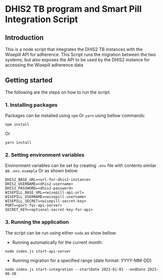# DHIS2 TB program and Smart Pill Integration Script

## Introduction

This is a node script that integrates the DHIS2 TB instances with the Wisepill API for adherence. This Script runs the migration between the two systems, but also exposes the API to be used by the DHIS2 instance for accessing the Wisepill adherence data

## Getting started

The following are the steps on how to run the script:

### 1. Installing packages

Packages can be installed using `npm` Or `yarn` using bellow commands:

```
npm install
```

Or

```
yarn install
```

### 2. Setting environment variables

Environment variables can be set by creating `.env` file with contents similar as `.env.example` Or as shown below:

```
DHIS2_BASE_URL=<url-for-dhis2-instance>
DHIS2_USERNAME=<dhis2-username>
DHIS2_PASSWORD=<dhis2-password>
WISEPILL_BASE_URL=<wisepill-api-url>
WISEPILL_USERNAME=<wisepill-username>
WISEPILL_SECRET=<wisepill-secret-key>
PORT=<port-for-api-server>
SECRET_KEY=<optional-secret-key-for-api>
```

### 3. Running the application

The script can be run using either `node` as show bellow:

- Running automatically for the current month:

```
node index.js start-api-server
```

- Running migration for a specified range (date format: YYYY-MM-DD)

```
node index.js start-integration --startDate 2023-01-01 --endDate 2023-06-30
```
